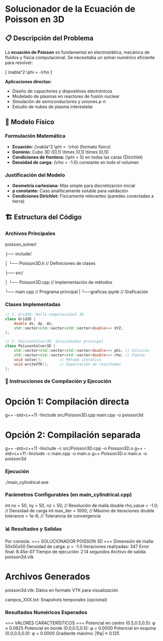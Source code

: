 # Solucionador de la Ecuación de Poisson en 3D

## 📋 Descripción del Problema

La **ecuación de Poisson** es fundamental en electrostática, mecánica de fluidos y física computacional. Se necesitaba un solver numérico eficiente para resolver:

\[
\nabla^2 \phi = -\rho
\]

**Aplicaciones directas:**
- Diseño de capacitores y dispositivos electrónicos
- Modelado de plasmas en reactores de fusión nuclear
- Simulación de semiconductores y uniones p-n
- Estudio de nubes de plasma interestelar

## 🧮 Modelo Físico

### **Formulación Matemática**
- **Ecuación:** \(\nabla^2 \phi = -\rho\) (formato físico)
- **Dominio:** Cubo 3D \([0,1] \times [0,1] \times [0,1]\)
- **Condiciones de frontera:** \(\phi = 0\) en todas las caras (Dirichlet)
- **Densidad de carga:** \(\rho = -1.0\) constante en todo el volumen

### **Justificación del Modelo**
- **Geometría cartesiana:** Más simple para discretización inicial
- **ρ constante:** Caso analíticamente soluble para validación
- **Condiciones Dirichlet:** Físicamente relevantes (paredes conectadas a tierra)

## 🏗️ Estructura del Código

### **Archivos Principales**

poisson_solver/

├── include/

│ └── Poisson3D.h // Definiciones de clases

├── src/

│ └── Poisson3D.cpp // Implementación de métodos

└── main.cpp // Programa principal
|
└──graficas.ipynb // Graficación


### **Clases Implementadas**

```cpp
// 1. Grid3D: Malla computacional 3D
class Grid3D {
    double dx, dy, dz;
    std::vector<std::vector<std::vector<double>>> XYZ;
};

// 2. PoissonSolver3D: Solucionador principal  
class PoissonSolver3D {
    std::vector<std::vector<std::vector<double>>> phi; // Solución
    std::vector<std::vector<std::vector<double>>> rho; // Fuente
    void solve();        // Método iterativo
    void writeVTK();     // Exportación de resultados
};
```

### 🚀 Instrucciones de Compilación y Ejecución

# Opción 1: Compilación directa
g++ -std=c++11 -Iinclude src/Poisson3D.cpp main.cpp -o poisson3d

# Opción 2: Compilación separada
g++ -std=c++11 -Iinclude -c src/Poisson3D.cpp -o Poisson3D.o
g++ -std=c++11 -Iinclude -c main.cpp -o main.o
g++ Poisson3D.o main.o -o poisson3d

### Ejecución

./main_cylindrical.exe

### Parámetros Configurables (en main_cylindrical.cpp)

int nx = 50, ny = 50, nz = 50;       // Resolución de malla
double rho_value = -1.0;             // Densidad de carga
int max_iter = 1000;                 // Máximo de iteraciones
double tolerance = 1e-6;             // Tolerancia de convergencia

### 📊 Resultados y Salidas

Por consola: 
=== SOLUCIONADOR POISSON 3D ===
Dimensión de malla: 50x50x50
Densidad de carga: ρ = -1.0
Iteraciones realizadas: 347
Error final: 8.45e-07
Tiempo de ejecución: 2.14 segundos
Archivo de salida: poisson3d.vtk

# Archivos Generados

poisson3d.vtk: Datos en formato VTK para visualización

campos_XXX.txt: Snapshots temporales (opcional)


### Resultados Numéricos Esperados

=== VALORES CARACTERÍSTICOS ===
Potencial en centro (0.5,0.5,0.5): φ ≈ 0.0625
Potencial en borde (0.0,0.5,0.5): φ = 0.0000
Potencial en esquina (0.0,0.0,0.0): φ = 0.0000
Gradiente máximo: |∇φ| ≈ 0.125